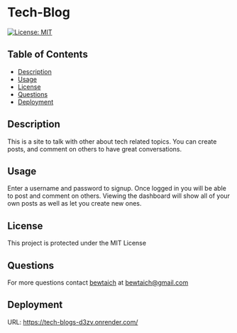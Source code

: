 # Tech-Blog
[![License: MIT](https://img.shields.io/badge/License-MIT-blue.svg)](https://opensource.org/licenses/MIT)

## Table of Contents

- [Description](#description)
- [Usage](#usage)
- [License](#license)
- [Questions](#questions)
- [Deployment](#deployment)
  
## Description

This is a site to talk with other about tech related topics. You can create posts, and comment on others to have great conversations.

## Usage
 
Enter a username and password to signup. Once logged in you will be able to post and comment on others. Viewing the dashboard will show all of your own posts as well as let you create new ones.

## License

This project is protected under the MIT License

## Questions

For more questions contact [bewtaich](https://github.com/bewtaich) at <bewtaich@gmail.com>

## Deployment

URL: https://tech-blogs-d3zv.onrender.com/